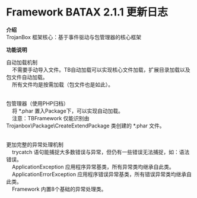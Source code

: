 Framework BATAX 2.1.1 更新日志
=========

<b>介绍</b><br/>
TrojanBox 框架核心：基于事件驱动与包管理器的核心框架
<br/>

<b>功能说明</b>
<br/>

自动加载机制<br/>
&nbsp;&nbsp;&nbsp;&nbsp;不需要手动导入文件。TB自动加载可以实现核心文件加载，扩展目录加载以及包文件自动加载。<br/>
&nbsp;&nbsp;&nbsp;&nbsp;所有文件均是按需加载（包文件也是如此）。<br/>
<br/>

包管理器（使用PHP归档）<br/>
&nbsp;&nbsp;&nbsp;&nbsp;将 *.phar 置入Package下，可以实现自动加载。<br/>
&nbsp;&nbsp;&nbsp;&nbsp;注意：TBFramework 仅能识别由 Trojanbox\Package\CreateExtendPackage 类创建的 *.phar 文件。<br/>
<br/>

更加完整的异常处理机制<br/>
&nbsp;&nbsp;&nbsp;&nbsp;trycatch 语句能捕捉大多数错误与异常，但仍有一些错误无法捕捉，如：语法错误。<br/>
&nbsp;&nbsp;&nbsp;&nbsp;ApplicationException 应用程序异常基类，所有异常类均继承自此类。<br/>
&nbsp;&nbsp;&nbsp;&nbsp;ApplicationErrorException 应用程序错误异常基类，所有错误异常类均继承自此类。<br/>
&nbsp;&nbsp;&nbsp;&nbsp;Framework 内置8个基础的异常处理类。<br/>
<br/>
